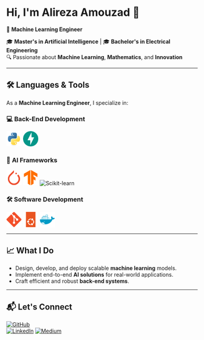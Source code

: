 # Hi, I'm **Alireza Amouzad** 👋  
🚀 **Machine Learning Engineer**  

🎓 **Master's in Artificial Intelligence** | 🎓 **Bachelor's in Electrical Engineering**  
🔍 Passionate about **Machine Learning**, **Mathematics**, and **Innovation**  

---

## 🛠️ **Languages & Tools**  
As a **Machine Learning Engineer**, I specialize in:  

### 💻 **Back-End Development**  
<div>
  <img src="https://github.com/devicons/devicon/blob/master/icons/python/python-original.svg" title="Python" alt="Python" width="40" height="40"/>  
  <img src="https://github.com/devicons/devicon/blob/master/icons/fastapi/fastapi-plain.svg" title="FastAPI" alt="FastAPI" width="40" height="40"/>  
</div>  

### 🤖 **AI Frameworks**  
<div>
  <img src="https://github.com/devicons/devicon/blob/master/icons/pytorch/pytorch-original.svg" title="PyTorch" alt="PyTorch" width="40" height="40"/>  
  <img src="https://github.com/devicons/devicon/blob/master/icons/tensorflow/tensorflow-original.svg" title="TensorFlow" alt="TensorFlow" width="40" height="40"/>  
  <img src="https://raw.githubusercontent.com/devicons/devicon/master/icons/scikit-learn/scikit-learn-original.svg" title="Scikit-learn" alt="Scikit-learn" width="40" height="40"/>  
</div>  

### 🛠️ **Software Development**  
<div>
  <img src="https://github.com/devicons/devicon/blob/master/icons/git/git-original.svg" title="Git" alt="Git" width="40" height="40"/>  
  <img src="https://github.com/devicons/devicon/blob/master/icons/ubuntu/ubuntu-plain.svg" title="Ubuntu" alt="Ubuntu" width="40" height="40"/>  
  <img src="https://github.com/devicons/devicon/blob/master/icons/docker/docker-plain.svg" title="Docker" alt="Docker" width="40" height="40"/>  
</div>  

---

## 📈 **What I Do**  
- Design, develop, and deploy scalable **machine learning** models.  
- Implement end-to-end **AI solutions** for real-world applications.  
- Craft efficient and robust **back-end systems**.  

---

## 📬 **Let's Connect**  
[![GitHub](https://img.shields.io/badge/GitHub-%2312100E.svg?logo=github&logoColor=white)](https://github.com/aramiracle)  
[![LinkedIn](https://img.shields.io/badge/LinkedIn-%230A66C2.svg?logo=linkedin&logoColor=white)](https://ir.linkedin.com/in/alireza-amouzad-71104b82) 
[![Medium](https://img.shields.io/badge/Medium-%23000000.svg?logo=medium&logoColor=white)](https://medium.com/@a.r.amouzad.m)  
